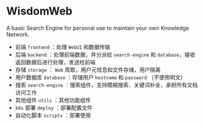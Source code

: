 # WisdomWeb

A basic Search Engine for personal use to maintain your own Knowledge Network.

+ 前端 `frontend` ：处理 `WebUI` 和数据传输
+ 后端 `backend` ：处理前端数据，并分派给 `search-engine` 和 `database`，接收返回数据后进行处理，发送给前端
+ 存储 `storage` ： `Web` 爬取，用户元信息和文件存储，用户隔离
+ 用户数据库 `database` ：存储用户 `hostname` 和 `password` （不使用明文）
+ 搜索 `search-engine` ：搜索组件，支持模糊搜索、关键词补全，承担所有文档访问工作
+ 其他组件 `utils` ：其他功能组件
+ `k8s` 部署 `deploy` ：部署配置文件
+ 自动化脚本 `scripts` ：部署使用
